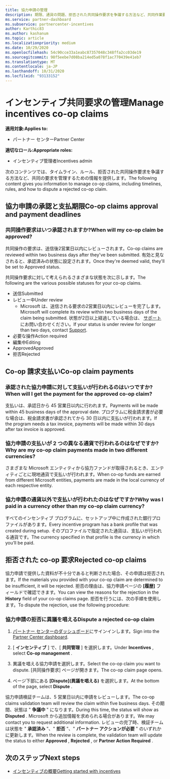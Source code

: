 ```yaml
---
title: 協力申請の管理
description: 期限、通貨の問題、拒否された共同操作要求を争議する方法など、共同作業要求プロセスについて理解します。
ms.service: partner-dashboard
ms.subservice: partnercenter-incentives
author: Karthic83
ms.author: kashanum
ms.topic: article
ms.localizationpriority: medium
ms.date: 10/29/2020
ms.openlocfilehash: 54c90cce33a1eabc87357048c348ffa2cc03de19
ms.sourcegitcommit: 98f5eebe7d08ba214ed5a078f1ac770439e41eb7
ms.translationtype: MT
ms.contentlocale: ja-JP
ms.lasthandoff: 10/31/2020
ms.locfileid: "93133152"
---
```

# <a name="manage-incentives-co-op-claims"></a><span data-ttu-id="75bb1-103">インセンティブ共同要求の管理</span><span class="sxs-lookup"><span data-stu-id="75bb1-103">Manage incentives co-op claims</span></span>

<span data-ttu-id="75bb1-104">**適用対象:**</span><span class="sxs-lookup"><span data-stu-id="75bb1-104">**Applies to:**</span></span>

- <span data-ttu-id="75bb1-105">パートナー センター</span><span class="sxs-lookup"><span data-stu-id="75bb1-105">Partner Center</span></span>

<span data-ttu-id="75bb1-106">**適切なロール:**</span><span class="sxs-lookup"><span data-stu-id="75bb1-106">**Appropriate roles:**</span></span>

- <span data-ttu-id="75bb1-107">インセンティブ管理者</span><span class="sxs-lookup"><span data-stu-id="75bb1-107">Incentives admin</span></span>

<span data-ttu-id="75bb1-108">次のコンテンツでは、タイムライン、ルール、拒否された共同操作要求を争議する方法など、共同の要求を管理するための情報を提供します。</span><span class="sxs-lookup"><span data-stu-id="75bb1-108">The following content gives you information to manage co-op claims, including timelines, rules, and how to dispute a rejected co-op claim.</span></span>

## <a name="co-op-claims-approval-and-payment-deadlines"></a><span data-ttu-id="75bb1-109">協力申請の承認と支払期限</span><span class="sxs-lookup"><span data-stu-id="75bb1-109">Co-op claims approval and payment deadlines</span></span>

### <a name="when-will-my-co-op-claim-be-approved"></a><span data-ttu-id="75bb1-110">共同操作要求はいつ承認されますか?</span><span class="sxs-lookup"><span data-stu-id="75bb1-110">When will my co-op claim be approved?</span></span>

<span data-ttu-id="75bb1-111">共同操作の要求は、送信後2営業日以内にレビューされます。</span><span class="sxs-lookup"><span data-stu-id="75bb1-111">Co-op claims are reviewed within two business days after they've been submitted.</span></span> <span data-ttu-id="75bb1-112">有効と見なされると、承認済みの状態に設定されます。</span><span class="sxs-lookup"><span data-stu-id="75bb1-112">Once they're deemed valid, they'll be set to Approved status.</span></span>  

<span data-ttu-id="75bb1-113">共同操作要求に対して考えられるさまざまな状態を次に示します。</span><span class="sxs-lookup"><span data-stu-id="75bb1-113">The following are the various possible statuses for your co-op claims.</span></span>

- <span data-ttu-id="75bb1-114">送信</span><span class="sxs-lookup"><span data-stu-id="75bb1-114">Submitted</span></span>
- <span data-ttu-id="75bb1-115">レビュー中</span><span class="sxs-lookup"><span data-stu-id="75bb1-115">Under review</span></span>
  - <span data-ttu-id="75bb1-116">Microsoft は、送信される要求の2営業日以内にレビューを完了します。</span><span class="sxs-lookup"><span data-stu-id="75bb1-116">Microsoft will complete its review within two business days of the claim being submitted.</span></span> <span data-ttu-id="75bb1-117">状態が2日以上経過している場合は、 [サポート](https://partner.microsoft.com/dashboard/support/incentives/servicerequests?category=incentives)にお問い合わせください。</span><span class="sxs-lookup"><span data-stu-id="75bb1-117">If your status is under review for longer than two days, contact [Support](https://partner.microsoft.com/dashboard/support/incentives/servicerequests?category=incentives).</span></span>
- <span data-ttu-id="75bb1-118">必要な操作</span><span class="sxs-lookup"><span data-stu-id="75bb1-118">Action required</span></span>
- <span data-ttu-id="75bb1-119">編集中</span><span class="sxs-lookup"><span data-stu-id="75bb1-119">Editing</span></span>
- <span data-ttu-id="75bb1-120">Approved</span><span class="sxs-lookup"><span data-stu-id="75bb1-120">Approved</span></span>
- <span data-ttu-id="75bb1-121">拒否</span><span class="sxs-lookup"><span data-stu-id="75bb1-121">Rejected</span></span>

## <a name="co-op-claim-payments"></a><span data-ttu-id="75bb1-122">Co-op 請求支払い</span><span class="sxs-lookup"><span data-stu-id="75bb1-122">Co-op claim payments</span></span>

### <a name="when-will-i-get-the-payment-for-the-approved-co-op-claim"></a><span data-ttu-id="75bb1-123">承認された協力申請に対して支払いが行われるのはいつですか?</span><span class="sxs-lookup"><span data-stu-id="75bb1-123">When will I get the payment for the approved co-op claim?</span></span>

<span data-ttu-id="75bb1-124">支払いは、承認日から 45 営業日以内に行われます。</span><span class="sxs-lookup"><span data-stu-id="75bb1-124">Payments will be made within 45 business days of the approval date.</span></span> <span data-ttu-id="75bb1-125">プログラムに税金請求書が必要な場合は、税金請求書が承認されてから 30 日以内に支払いが行われます。</span><span class="sxs-lookup"><span data-stu-id="75bb1-125">If the program needs a tax invoice, payments will be made within 30 days after tax invoice is approved.</span></span>

### <a name="why-are-my-co-op-claim-payments-made-in-two-different-currencies"></a><span data-ttu-id="75bb1-126">協力申請の支払いが 2 つの異なる通貨で行われるのはなぜですか?</span><span class="sxs-lookup"><span data-stu-id="75bb1-126">Why are my co-op claim payments made in two different currencies?</span></span>

<span data-ttu-id="75bb1-127">さまざまな Microsoft エンティティから協力ファンドが取得されるとき、エンティティごとに現地通貨で支払いが行われます。</span><span class="sxs-lookup"><span data-stu-id="75bb1-127">When co-op funds are earned from different Microsoft entities, payments are made in the local currency of each respective entity.</span></span>  

### <a name="why-was-i-paid-in-a-currency-other-than-my-co-op-claim-currency"></a><span data-ttu-id="75bb1-128">協力申請の通貨以外で支払いが行われたのはなぜですか?</span><span class="sxs-lookup"><span data-stu-id="75bb1-128">Why was I paid in a currency other than my co-op claim currency?</span></span>

<span data-ttu-id="75bb1-129">すべてのインセンティブ プログラムに、セットアップ中に作成された銀行プロファイルがあります。</span><span class="sxs-lookup"><span data-stu-id="75bb1-129">Every incentive program has a bank profile that was created during setup.</span></span> <span data-ttu-id="75bb1-130">そのプロファイルで指定された通貨は、支払いが行われる通貨です。</span><span class="sxs-lookup"><span data-stu-id="75bb1-130">The currency specified in that profile is the currency in which you’ll be paid.</span></span>

## <a name="rejected-co-op-claims"></a><span data-ttu-id="75bb1-131">拒否された co-op 要求</span><span class="sxs-lookup"><span data-stu-id="75bb1-131">Rejected co-op claims</span></span>

<span data-ttu-id="75bb1-132">協力申請で提供した資料が不十分であると判断された場合、その申請は拒否されます。</span><span class="sxs-lookup"><span data-stu-id="75bb1-132">If the materials you provided with your co-op claim are determined to be insufficient, it will be rejected.</span></span> <span data-ttu-id="75bb1-133">拒否の理由は、協力申請ページの **[履歴]** フィールドで確認できます。</span><span class="sxs-lookup"><span data-stu-id="75bb1-133">You can view the reasons for the rejection in the **History** field of your co-op claims page.</span></span> <span data-ttu-id="75bb1-134">拒否を行うには、次の手順を使用します。</span><span class="sxs-lookup"><span data-stu-id="75bb1-134">To dispute the rejection, use the following procedure:</span></span>

### <a name="dispute-a-rejected-co-op-claim"></a><span data-ttu-id="75bb1-135">協力申請の拒否に異議を唱える</span><span class="sxs-lookup"><span data-stu-id="75bb1-135">Dispute a rejected co-op claim</span></span>

1. <span data-ttu-id="75bb1-136">[パートナー センターのダッシュボード](https://partner.microsoft.com/dashboard/)にサインインします。</span><span class="sxs-lookup"><span data-stu-id="75bb1-136">Sign into the [Partner Center dashboard](https://partner.microsoft.com/dashboard/).</span></span>

2. <span data-ttu-id="75bb1-137">[ **インセンティブ** ] で、[ **共同管理** ] を選択します。</span><span class="sxs-lookup"><span data-stu-id="75bb1-137">Under **Incentives** , select **Co-op management** .</span></span>

3. <span data-ttu-id="75bb1-138">異議を唱える協力申請を選択します。</span><span class="sxs-lookup"><span data-stu-id="75bb1-138">Select the co-op claim you want to dispute.</span></span> <span data-ttu-id="75bb1-139">[共同操作要求] ページが開きます。</span><span class="sxs-lookup"><span data-stu-id="75bb1-139">The co-op claim page opens.</span></span>

4. <span data-ttu-id="75bb1-140">ページ下部にある **[Dispute]\(異議を唱える\)** を選択します。</span><span class="sxs-lookup"><span data-stu-id="75bb1-140">At the bottom of the page, select **Dispute** .</span></span>

<span data-ttu-id="75bb1-141">協力申請検証チームは、5 営業日以内に申請をレビューします。</span><span class="sxs-lookup"><span data-stu-id="75bb1-141">The co-op claims validation team will review the claim within five business days.</span></span> <span data-ttu-id="75bb1-142">その期間、状態は " **争議中** " になります。</span><span class="sxs-lookup"><span data-stu-id="75bb1-142">During this time, the status will show as **Disputed** .</span></span> <span data-ttu-id="75bb1-143">Microsoft から追加情報を求められる場合があります。</span><span class="sxs-lookup"><span data-stu-id="75bb1-143">We may contact you to request additional information.</span></span> <span data-ttu-id="75bb1-144">レビューの完了時、検証チームは状態を " **承認済み** "、" **拒否** "、" **パートナー アクションが必要** " のいずれかに更新します。</span><span class="sxs-lookup"><span data-stu-id="75bb1-144">When the review is complete, the validation team will update the status to either **Approved** , **Rejected** , or **Partner Action Required** .</span></span>

## <a name="next-steps"></a><span data-ttu-id="75bb1-145">次のステップ</span><span class="sxs-lookup"><span data-stu-id="75bb1-145">Next steps</span></span>

- [<span data-ttu-id="75bb1-146">インセンティブの概要</span><span class="sxs-lookup"><span data-stu-id="75bb1-146">Getting started with incentives</span></span>](incentives-get-started-intro.md)
